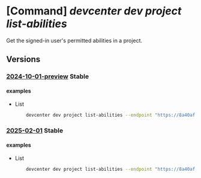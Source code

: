 # [Command] _devcenter dev project list-abilities_

Get the signed-in user's permitted abilities in a project.

## Versions

### [2024-10-01-preview](/Resources/data-plane/microsoft.devcenter/L3Byb2plY3RzL3t9L3VzZXJzL3t9L2FiaWxpdGllcw==/2024-10-01-preview.xml) **Stable**

<!-- data-plane:microsoft.devcenter /projects/{}/users/{}/abilities 2024-10-01-preview -->

#### examples

- List
    ```bash
        devcenter dev project list-abilities --endpoint "https://8a40af38-3b4c-4672-a6a4-5e964b1870ed-contosodevcenter.centralus.devcenter.azure.com/" --name "DevProject" --user-id "00000000-0000-0000-0000-000000000000"
    ```

### [2025-02-01](/Resources/data-plane/microsoft.devcenter/L3Byb2plY3RzL3t9L3VzZXJzL3t9L2FiaWxpdGllcw==/2025-02-01.xml) **Stable**

<!-- data-plane:microsoft.devcenter /projects/{}/users/{}/abilities 2025-02-01 -->

#### examples

- List
    ```bash
        devcenter dev project list-abilities --endpoint "https://8a40af38-3b4c-4672-a6a4-5e964b1870ed-contosodevcenter.centralus.devcenter.azure.com/" --name "DevProject" --user-id "00000000-0000-0000-0000-000000000000"
    ```
